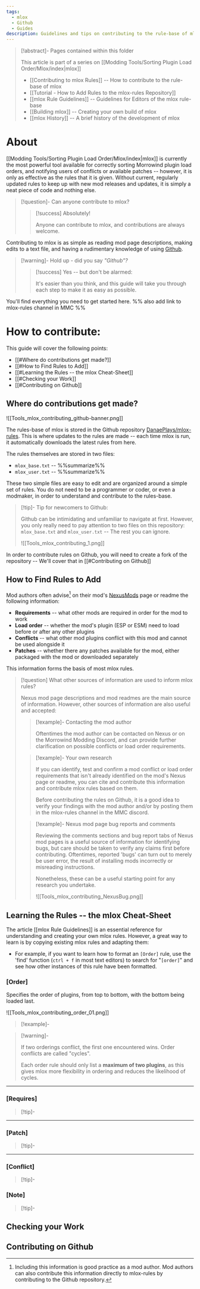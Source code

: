 ```yaml
---
tags:
  - mlox
  - Github
  - Guides
description: Guidelines and tips on contributing to the rule-base of mlox
---
```


>[!abstract]- Pages contained within this folder 
>
>This article is part of a series on [[Modding Tools/Sorting Plugin Load Order/Mlox/index|mlox]]
> 
>* [[Contributing to mlox Rules]] -- How to contribute to the rule-base of mlox 
>* [[Tutorial - How to Add Rules to the mlox-rules Repository]]
>* [[mlox Rule Guidelines]] -- Guidelines for Editors of the mlox rule-base
>* [[Building mlox]] -- Creating your own build of mlox
>* [[mlox History]] -- A brief history of the development of mlox 

# About

[[Modding Tools/Sorting Plugin Load Order/Mlox/index|mlox]] is currently the most powerful tool available for correctly sorting Morrowind plugin load orders, and notifying users of conflicts or available patches -- however, it is only as effective as the rules that it is given. Without current, regularly updated rules to keep up with new mod releases and updates, it is simply a neat piece of code and nothing else.  

>[!question]- Can anyone contribute to mlox? 
> 
>>[!success] Absolutely!
>> 
>> Anyone can contribute to mlox, and contributions are always welcome. 

Contributing to mlox is as simple as reading mod page descriptions, making edits to a text file, and having a rudimentary knowledge of using [Github](https://github.com/).

>[!warning]- Hold up - did you say _"Github"?_ 
> 
>>[!success] Yes -- but don't be alarmed: 
>> 
>> It's easier than you think, and this guide will take you through each step to make it as easy as possible.

You'll find everything you need to get started here. %% also add link to mlox-rules channel in MMC %%

# How to contribute: 

This guide will cover the following points:

- [[#Where do contributions get made?]] 
- [[#How to Find Rules to Add]] 
- [[#Learning the Rules -- the mlox Cheat-Sheet]]
- [[#Checking your Work]] 
- [[#Contributing on Github]]

## Where do contributions get made?

![[Tools_mlox_contributing_github-banner.png]]

The rules-base of mlox is stored in the Github repository [DanaePlays/mlox-rules](https://github.com/DanaePlays/mlox-rules). This is where updates to the rules are made -- each time mlox is run, it automatically downloads the latest rules from here.

The rules themselves are stored in two files:

* `mlox_base.txt` -- %%summarize%%
* `mlox_user.txt` -- %%summarize%%

These two simple files are easy to edit and are organized around a simple set of rules. You do not need to be a programmer or coder, or even a modmaker, in order to understand and contribute to the rules-base. 

>[!tip]- Tip for newcomers to Github:
>
> Github can be intimidating and unfamiliar to navigate at first. However, you only really need to pay attention to two files on this repository: `mlox_base.txt` and `mlox_user.txt` -- The rest you can ignore.
>
>![[Tools_mlox_contributing_1.png]]

In order to contribute rules on Github, you will need to create a fork of the repository -- We'll cover that in [[#Contributing on Github]]

## How to Find Rules to Add

Mod authors often advise[^1] on their mod's [NexusMods](https://www.nexusmods.com/morrowind) page or readme the following information:

* **Requirements** -- what other mods are required in order for the mod to work
* **Load order** -- whether the mod's plugin (ESP or ESM) need to load before or after any other plugins
* **Conflicts** -- what other mod plugins conflict with this mod and cannot be used alongside it
* **Patches** -- whether there any patches available for the mod, either packaged with the mod or downloaded separately

This information forms the basis of most mlox rules.

>[!question] What other sources of information are used to inform mlox rules?
> 
> Nexus mod page descriptions and mod readmes are the main source of information. However, other sources of information are also useful and accepted:
>  
>> [!example]- Contacting the mod author 
>> 
>> Oftentimes the mod author can be contacted on Nexus or on the Morrowind Modding Discord, and can provide further clarification on possible conflicts or load order requirements.
> 
>> [!example]- Your own research 
>>  
>> If you can identify, test and confirm a mod conflict or load order requirements that isn't already identified on the mod's Nexus page or readme, you can cite and contribute this information and contribute mlox rules based on them. 
>>
>> Before contributing the rules on Github, it is a good idea to verify your findings with the mod author and/or by posting them in the mlox-rules channel in the MMC discord.
>
>> [!example]- Nexus mod page bug reports and comments
>>  
>> Reviewing the comments sections and bug report tabs of Nexus mod pages is a useful source of information for identifying bugs, but care should be taken to verify any claims first before contributing. Oftentimes, reported 'bugs' can turn out to merely be user error, the result of installing mods incorrectly or misreading instructions. 
>> 
>> Nonetheless, these can be a useful starting point for any research you undertake. 
>>  
>> ![[Tools_mlox_contributing_NexusBug.png]] 



## Learning the Rules -- the mlox Cheat-Sheet 

The article [[mlox Rule Guidelines]] is an essential reference for understanding and creating your own mlox rules. However, a great way to learn is by copying existing mlox rules and adapting them:

- For example, if you want to learn how to format an `[Order]` rule, use the 'find' function (`ctrl + f` in most text editors) to search for "`[order]`" and see how other instances of this rule have been formatted.

### \[Order]

Specifies the order of plugins, from top to bottom, with the bottom being loaded last. 
 
![[Tools_mlox_contributing_order_01.png]]
 
>[!example]- 
> 
> 
> 
 
>[!warning]- 
> 
> If two orderings conflict, the first one encountered wins. Order conflicts are called "cycles". 
> 
> Each order rule should only list a **maximum of two plugins**, as this gives mlox more flexibility in ordering and reduces the likelihood of cycles.
 
--- 
 
### \[Requires] 
  
>[!tip]- 
> 
> 
 
--- 
 
### \[Patch] 
  
>[!tip]- 
> 
> 
 
--- 
 
### \[Conflict] 
 
>[!tip]- 
> 
> 
> 
 
### \[Note] 
 
>[!tip]- 
> 
> 
> 


## Checking your Work

## Contributing on Github

[^1]: Including this information is good practice as a mod author. Mod authors can also contribute this information directly to mlox-rules by contributing to the Github repository.
